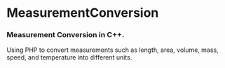 # MeasurementConversion

### Measurement Conversion in C++.

Using PHP to convert measurements such as length, area, volume, mass, speed, and temperature into different units.